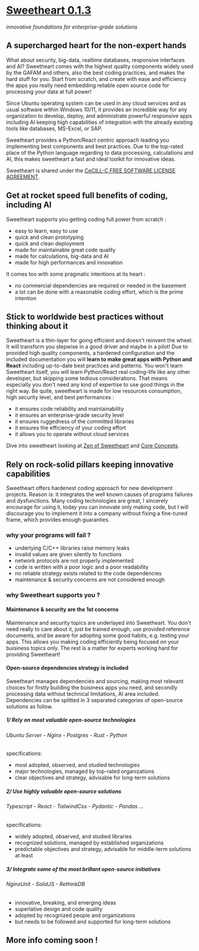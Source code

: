 # [Sweetheart 0.1.3]()
*innovative foundations for enterprise-grade solutions*

## A supercharged heart for the non-expert hands

What about security, big-data, realtime databases, responsive interfaces and AI? Sweetheart comes with the highest quality components widely used by the GAFAM and others, also the best coding practices, and makes the hard stuff for you. Start from scratch, and create with ease and efficiency the apps you really need embedding reliable open source code for processing your data at full power!

Since Ubuntu operating system can be used in any cloud services and as usual software within Windows 10/11, it provides an incredible way for any organization to develop, deploy, and administrate powerful responsive apps including AI keeping high capabilities of integration with the already existing tools like databases, MS-Excel, or SAP.

Sweetheart provides a Python/React centric approach leading you implementing best components and best practices. Due to the top-rated place of the Python language regarding to data processing, calculations and AI, this makes sweetheart a fast and ideal toolkit for innovative ideas.

Sweetheart is shared under the [CeCILL-C FREE SOFTWARE LICENSE AGREEMENT](http://www.cecill.info/licences/Licence_CeCILL-C_V1-en.html).

## Get at rocket speed full benefits of coding, including AI

Sweetheart supports you getting coding full power from scratch :

  - easy to learn, easy to use
  - quick and clean prototyping
  - quick and clean deployment
  - made for maintainable great code quality
  - made for calculations, big-data and AI
  - made for high performances and innovation

It comes too with some pragmatic intentions at its heart :

  - no commercial dependencies are required or needed in the basement
  - a lot can be done with a reasonable coding effort, which is the prime intention

## Stick to worldwide best practices without thinking about it

Sweetheart is a thin-layer for going efficient and doesn't reinvent the wheel. It will transform you stepwise in a good driver and maybe in a pilot! Due to provided high quality components, a hardened configuration and the included documentation you will **learn to make great apps with Python and React** including up-to-date best practices and patterns. You won't learn Sweetheart itself, you will learn Python/React real coding-life like any other developer, but skipping some tedious considerations. That means especially you don't need any kind of expertise to use good things in the right way. Be quite, sweetheart is made for low resources consumption, high security level, and best performances :

  - it ensures code reliability and maintainability
  - it ensures an enterprise-grade security level
  - it ensures ruggedness of the committed libraries
  - it ensures the efficiency of your coding effort
  - it allows you to operate without cloud services

Dive into sweetheart looking at
[Zen of Sweetheart](https://github.com/IncredibleProgress/Sweetheart/blob/main/documentation/Zen%20of%20Sweetheart.md)
and [Core Concepts](https://github.com/IncredibleProgress/Sweetheart/blob/main/documentation/core%20concepts.md).

## Rely on rock-solid pillars keeping innovative capabilities

Sweetheart offers hardenest coding approach for new development projects. Reason is: it integrates the well known causes of programs failures and dysfunctions. Many coding technologies are great, I sincerely encourage for using it, today you can innovate only making code, but I will discourage you to implement it into a company without fixing a fine-tuned frame, which provides enough guaranties.

### why your programs will fail ?

  - underlying C/C++ libraries raise memory leaks
  - invalid values are given silently to functions
  - network protocols are not properly implemented
  - code is written with a poor logic and a poor readability
  - no reliable strategy exists related to the code dependencies
  - maintenance & security concerns are not considered enough

### why Sweetheart supports you ?

#### Maintenance & security are the 1st concerns

Maintenance and security topics are underlayed into Sweetheart. You don't need really to care about it, just be trained enough, use provided reference documents, and be aware for adopting some good habits, e.g. testing your apps. This allows you making coding efficiently being focused on your buisiness topics only. The rest is a matter for experts working hard for providing Sweetheart!

#### Open-source dependencies strategy is included

Sweetheart manages dependencies and sourcing, making most relevant choices for firstly building the buisiness apps you need, and secondly processing data without technical limitations, AI area included. Dependencies can be splitted in 3 separated categories of open-source solutions as follow. 

##### 1/ Rely on most valuable open-source technologies
###### Ubuntu Server - Nginx - Postgres - Rust - Python
specifications:
  - most adopted, observed, and studied technologies
  - major technologies, managed by top-rated organizations
  - clear objectives and strategy, advisable for long-term solutions

##### 2/ Use highly valuable open-source solutions
###### Typescript - React - TailwindCss - Pydantic - Pandas ...
specifications:
  - widely adopted, observed, and studied libraries
  - recognized solutions, managed by established organizations
  - predictable objectives and strategy, advisable for middle-term solutions at least 

##### 3/ Integrate some of the most brillant open-source initiatives
###### NginxUnit - SolidJS - RethinkDB

  - innovative, breaking, and emerging ideas
  - superlative design and code quality
  - adopted by recognized people and organizations
  - but needs to be followed and supported for long-term solutions

## More info coming soon !